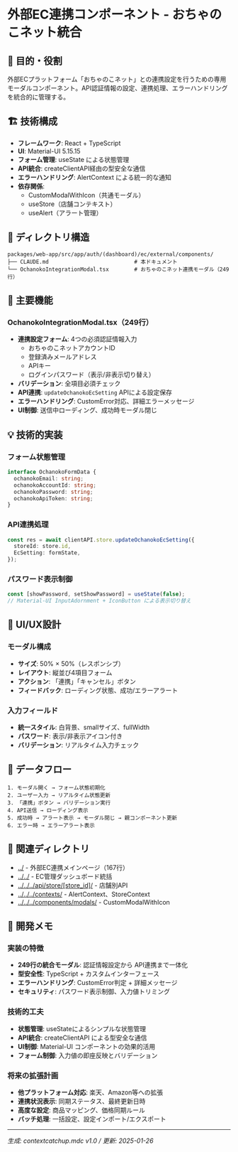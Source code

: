 # 外部EC連携コンポーネント - おちゃのこネット統合

## 🎯 目的・役割

外部ECプラットフォーム「おちゃのこネット」との連携設定を行うための専用モーダルコンポーネント。API認証情報の設定、連携処理、エラーハンドリングを統合的に管理する。

## 🏗️ 技術構成

- **フレームワーク**: React + TypeScript
- **UI**: Material-UI 5.15.15
- **フォーム管理**: useState による状態管理
- **API統合**: createClientAPI経由の型安全な通信
- **エラーハンドリング**: AlertContext による統一的な通知
- **依存関係**: 
  - CustomModalWithIcon（共通モーダル）
  - useStore（店舗コンテキスト）
  - useAlert（アラート管理）

## 📁 ディレクトリ構造

```
packages/web-app/src/app/auth/(dashboard)/ec/external/components/
├── CLAUDE.md                           # 本ドキュメント
└── OchanokoIntegrationModal.tsx        # おちゃのこネット連携モーダル（249行）
```

## 🔧 主要機能

### OchanokoIntegrationModal.tsx（249行）
- **連携設定フォーム**: 4つの必須認証情報入力
  - おちゃのこネットアカウントID
  - 登録済みメールアドレス
  - APIキー
  - ログインパスワード（表示/非表示切り替え）
- **バリデーション**: 全項目必須チェック
- **API連携**: `updateOchanokoEcSetting` APIによる設定保存
- **エラーハンドリング**: CustomError対応、詳細エラーメッセージ
- **UI制御**: 送信中ローディング、成功時モーダル閉じ

## 💡 技術的実装

### フォーム状態管理
```typescript
interface OchanokoFormData {
  ochanokoEmail: string;
  ochanokoAccountId: string;
  ochanokoPassword: string;
  ochanokoApiToken: string;
}
```

### API連携処理
```typescript
const res = await clientAPI.store.updateOchanokoEcSetting({
  storeId: store.id,
  EcSetting: formState,
});
```

### パスワード表示制御
```typescript
const [showPassword, setShowPassword] = useState(false);
// Material-UI InputAdornment + IconButton による表示切り替え
```

## 🎨 UI/UX設計

### モーダル構成
- **サイズ**: 50% × 50%（レスポンシブ）
- **レイアウト**: 縦並び4項目フォーム
- **アクション**: 「連携」「キャンセル」ボタン
- **フィードバック**: ローディング状態、成功/エラーアラート

### 入力フィールド
- **統一スタイル**: 白背景、smallサイズ、fullWidth
- **パスワード**: 表示/非表示アイコン付き
- **バリデーション**: リアルタイム入力チェック

## 🔄 データフロー

```
1. モーダル開く → フォーム状態初期化
2. ユーザー入力 → リアルタイム状態更新
3. 「連携」ボタン → バリデーション実行
4. API送信 → ローディング表示
5. 成功時 → アラート表示 → モーダル閉じ → 親コンポーネント更新
6. エラー時 → エラーアラート表示
```

## 🔗 関連ディレクトリ

- [../](../) - 外部EC連携メインページ（167行）
- [../../](../../) - EC管理ダッシュボード統括
- [../../../api/store/[store_id]/](../../../api/store/[store_id]/) - 店舗別API
- [../../../contexts/](../../../contexts/) - AlertContext、StoreContext
- [../../../components/modals/](../../../components/modals/) - CustomModalWithIcon

## 📝 開発メモ

### 実装の特徴
- **249行の統合モーダル**: 認証情報設定から API連携まで一体化
- **型安全性**: TypeScript + カスタムインターフェース
- **エラーハンドリング**: CustomError判定 + 詳細メッセージ
- **セキュリティ**: パスワード表示制御、入力値トリミング

### 技術的工夫
- **状態管理**: useStateによるシンプルな状態管理
- **API統合**: createClientAPI による型安全な通信
- **UI制御**: Material-UI コンポーネントの効果的活用
- **フォーム制御**: 入力値の即座反映とバリデーション

### 将来の拡張計画
- **他プラットフォーム対応**: 楽天、Amazon等への拡張
- **連携状況表示**: 同期ステータス、最終更新日時
- **高度な設定**: 商品マッピング、価格同期ルール
- **バッチ処理**: 一括設定、設定インポート/エクスポート

---
*生成: contextcatchup.mdc v1.0 / 更新: 2025-01-26* 